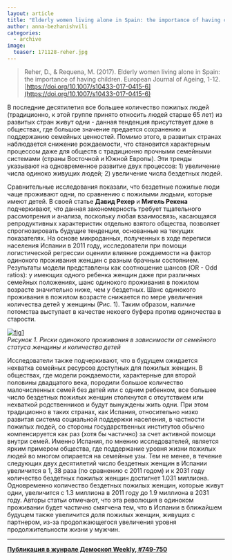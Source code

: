 ```yaml
---
layout: article
title: "Elderly women living alone in Spain: the importance of having children"
author: anna-bezhanishvili
categories: 
  - archive
image:
  teaser: 171128-reher.jpg
---
```


> Reher, D., & Requena, M. (2017). Elderly women living alone in Spain: the importance of having children. European Journal of Ageing, 1-12. 
[https://doi.org/10.1007/s10433-017-0415-6](https://doi.org/10.1007/s10433-017-0415-6)

В последние десятилетия все большее количество пожилых людей (традиционно, к этой группе принято относить людей старше 65 лет) из развитых стран живут одни - данная тенденция присутствует даже в обществах, где большое значение предается сохранению и поддержанию семейных ценностей. Помимо этого, в развитых странах наблюдается снижение рождаемости, что становится характерным процессом даже для обществ с традиционно прочными семейными системами (страны Восточной и Южной Европы). Эти тренды указывают на одновременное развитие двух процессов: 1) увеличение числа одиноко живущих людей; 2) увеличение числа бездетных людей.

Сравнительные исследования показали, что бездетные пожилые люди чаще проживают одни, по сравнению с пожилыми людьми, которые имеют детей. В своей статье **Давид Рехер** и **Мигель Рекена** подчеркивают, что данная закономерность требует тщательного рассмотрения и анализа, поскольку любая взаимосвязь, касающаяся репродуктивных характеристик отдельно взятого общества, позволяет спрогнозировать будущие тенденции, основанные на текущих показателях. На основе микроданных, полученных в ходе переписи населения Испании в 2011 году, исследователи при помощи логистической регрессии оценили влияние рождаемости на фактор одинокого проживания женщин с разным брачным состоянием. Результаты модели представлены как соотношение шансов (OR - Odd ratios): у имеющих одного ребенка женщин даже при различных семейных положениях, шанс одинокого проживания в пожилом возрасте значительно ниже, чем у бездетных. Шанс одинокого проживания в пожилом возрасте снижается по мере увеличения количества детей у женщины (Рис. 1). Таким образом, наличие потомства выступает в качестве некоего буфера против одиночества в старости.


[![fig1][f1]][f1]  
*Рисунок 1. Риски одинокого проживания в зависимости от семейного статуса женщины и количества детей*

Исследователи также подчеркивают, что в будущем ожидается нехватка семейных ресурсов доступных для пожилых женщин. В обществах, где модели рождаемости, характерные для второй половины двадцатого века, породили большое количество малочисленных семей без детей или с одним ребенком, все большее число бездетных пожилых женщин столкнутся с отсутствием или нехваткой родственников и будут вынуждены жить одни. При этом традиционно в таких странах, как Испания, относительно низко развитая система социальной поддержки населения, в частности пожилых людей, со стороны государственных институтов обычно компенсируется как раз (хотя бы частично) за счет активной помощи внутри семей. Именно Испания, по мнению исследователей, является ярким примером общества, где поддержание уровня жизни пожилых людей во многом опирается на семейные узы. Тем не менее, в течение следующих двух десятилетий число бездетных женщин в Испании увеличится в 1, 38 раза (по сравнению с 2011 годом) и к 2031 году количество бездетных пожилых женщин достигнет 1.031 миллиона. Одновременно количество бездетных пожилых женщин, которые живут одни, увеличится с 1.3 миллиона в 2011 году до 1.9 миллиона в 2031 году. Авторы статьи отмечают, что эта революция в одиноком проживании будет частично смягчена тем, что в Испании в ближайшем будущем также увеличится доля пожилых женщин, живущих с партнером, из-за продолжающегося увеличения уровня продолжительности жизни у мужчин.

[f1]: /dem-digest/images/2017/749-fig-05.png

***
**[Публикация в жунрале Демоскоп Weekly, #749-750](http://demoscope.ru/weekly/2017/0749/digest02.php)**  
